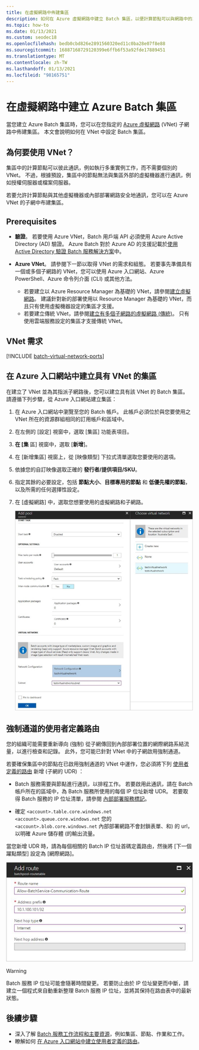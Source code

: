 ```yaml
---
title: 在虛擬網路中佈建集區
description: 如何在 Azure 虛擬網路中建立 Batch 集區，以便計算節點可以與網路中的其他 VM (例如，檔案伺服器) 安全地通訊。
ms.topic: how-to
ms.date: 01/13/2021
ms.custom: seodec18
ms.openlocfilehash: bedb0cbd826e2891560320ed11c0ba28e07f8e88
ms.sourcegitcommit: 16887168729120399e6ffb6f53a92fde17889451
ms.translationtype: MT
ms.contentlocale: zh-TW
ms.lasthandoff: 01/13/2021
ms.locfileid: "98165751"
---
```

# <a name="create-an-azure-batch-pool-in-a-virtual-network"></a>在虛擬網路中建立 Azure Batch 集區

當您建立 Azure Batch 集區時，您可以在您指定的 [Azure 虛擬網路](../virtual-network/virtual-networks-overview.md) (VNet) 子網路中佈建集區。 本文會說明如何在 VNet 中設定 Batch 集區。

## <a name="why-use-a-vnet"></a>為何要使用 VNet？

集區中的計算節點可以彼此通訊，例如執行多重實例工作，而不需要個別的 VNet。 不過，根據預設，集區中的節點無法與集區外部的虛擬機器進行通訊，例如授權伺服器或檔案伺服器。

若要允許計算節點與其他虛擬機器或內部部署網路安全地通訊，您可以在 Azure VNet 的子網中布建集區。

## <a name="prerequisites"></a>Prerequisites

- **驗證**。 若要使用 Azure VNet，Batch 用戶端 API 必須使用 Azure Active Directory (AD) 驗證。 Azure Batch 對於 Azure AD 的支援記載於[使用 Active Directory 驗證 Batch 服務解決方案](batch-aad-auth.md)中。

- **Azure VNet**。 請參閱下一節以取得 VNet 的需求和組態。 若要事先準備具有一個或多個子網路的 VNet，您可以使用 Azure 入口網站、Azure PowerShell、Azure 命令列介面 (CLI) 或其他方法。
  - 若要建立以 Azure Resource Manager 為基礎的 VNet，請參閱[建立虛擬網路](../virtual-network/manage-virtual-network.md#create-a-virtual-network)。 建議針對新的部署使用以 Resource Manager 為基礎的 VNet，而且只有使用虛擬機器設定的集區才支援。
  - 若要建立傳統 VNet，請參閱[建立有多個子網路的虛擬網路 (傳統)](/previous-versions/azure/virtual-network/create-virtual-network-classic)。 只有使用雲端服務設定的集區才支援傳統 VNet。

## <a name="vnet-requirements"></a>VNet 需求

[!INCLUDE [batch-virtual-network-ports](../../includes/batch-virtual-network-ports.md)]

## <a name="create-a-pool-with-a-vnet-in-the-azure-portal"></a>在 Azure 入口網站中建立具有 VNet 的集區

在建立了 VNet 並為其指派子網路後，您可以建立具有該 VNet 的 Batch 集區。 請遵循下列步驟，從 Azure 入口網站建立集區： 

1. 在 Azure 入口網站中瀏覽至您的 Batch 帳戶。 此帳戶必須位於與您要使用之 VNet 所在的資源群組相同的訂用帳戶和區域中。
2. 在左側的 [設定] 視窗中，選取 [集區] 功能表項目。
3. **在 [集** 區] 視窗中，選取 [**新增**]。
4. 在 [新增集區] 視窗上，從 [映像類型] 下拉式清單選取您要使用的選項。
5. 依據您的自訂映像選取正確的 **發行者/提供項目/SKU**。
6. 指定其餘的必要設定，包括 **節點大小**、**目標專用的節點** 和 **低優先權的節點**，以及所需的任何選擇性設定。
7. 在 [虛擬網路] 中，選取您想要使用的虛擬網路和子網路。

   ![新增具有虛擬網路的集區](./media/batch-virtual-network/add-vnet-pool.png)

## <a name="user-defined-routes-for-forced-tunneling"></a>強制通道的使用者定義路由

您的組織可能需要重新導向 (強制) 從子網傳回到內部部署位置的網際網路系結流量，以進行檢查和記錄。 此外，您可能已針對 VNet 中的子網啟用強制通道。

若要確保集區中的節點在已啟用強制通道的 VNet 中運作，您必須將下列 [使用者定義的路由](../virtual-network/virtual-networks-udr-overview.md) 新增 (子網的 UDR) ：

- Batch 服務需要與節點進行通訊，以排程工作。 若要啟用此通訊，請在 Batch 帳戶所在的區域中，為 Batch 服務所使用的每個 IP 位址新增 UDR。 若要取得 Batch 服務的 IP 位址清單，請參閱 [內部部署服務標記](../virtual-network/service-tags-overview.md)。

- 確定 `<account>.table.core.windows.net` `<account>.queue.core.windows.net` 您的 `<account>.blob.core.windows.net` 內部部署網路不會封鎖表單、和) 的 url，以明確 Azure 儲存體 (的輸出流量。

當您新增 UDR 時，請為每個相關的 Batch IP 位址首碼定義路由，然後將 [下一個躍點類型] 設定為 [網際網路]。

![使用者定義路由](./media/batch-virtual-network/user-defined-route.png)

> [!WARNING]
> Batch 服務 IP 位址可能會隨著時間變更。 若要防止由於 IP 位址變更而中斷，請建立一個程式來自動重新整理 Batch 服務 IP 位址，並將其保持在路由表中的最新狀態。

## <a name="next-steps"></a>後續步驟

- 深入了解 [Batch 服務工作流程和主要資源](batch-service-workflow-features.md)，例如集區、節點、作業和工作。
- 瞭解如何 [在 Azure 入口網站中建立使用者定義的路由](../virtual-network/tutorial-create-route-table-portal.md)。

